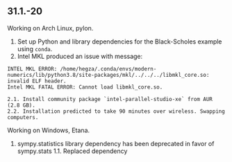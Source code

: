 ## 31.1.-20
Working on Arch Linux, pylon.
1. Set up Python and library dependencies for the Black-Scholes example using `conda`.
2. Intel MKL produced an issue with message:
```
INTEL MKL ERROR: /home/hegza/.conda/envs/modern-numerics/lib/python3.8/site-packages/mkl/../../../libmkl_core.so: invalid ELF header.
Intel MKL FATAL ERROR: Cannot load libmkl_core.so.
```
    2.1. Install community package `intel-parallel-studio-xe` from AUR (2.8 GB).
    2.2. Installation predicted to take 90 minutes over wireless. Swapping computers.

Working on Windows, Etana.
1. sympy.statistics library dependency has been deprecated in favor of sympy.stats
    1.1. Replaced dependency
